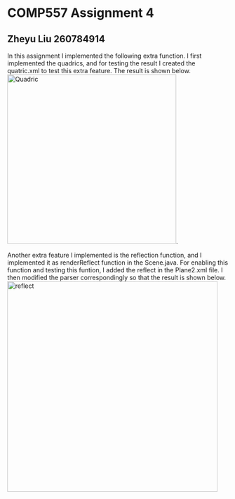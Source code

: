 # COMP557 Assignment 4
## Zheyu Liu 260784914
In this assignment I implemented the following extra function.
I first implemented the quadrics, and for testing the result I created the quatric.xml to test this extra feature. The result is shown below.
<img width="385" alt="Quadric" src="https://user-images.githubusercontent.com/46538726/100582364-22d94380-32b7-11eb-9ef1-be683f015efd.PNG">.

Another extra feature I implemented is the reflection function, and I implemented it as renderReflect function in the Scene.java. For enabling this function and testing this funtion, I added the reflect in the Plane2.xml file. I then modified the parser correspondingly so that the result is shown below.
<img width="479" alt="reflect" src="https://user-images.githubusercontent.com/46538726/100582688-9d09c800-32b7-11eb-9991-aa9e460a41bb.PNG">
